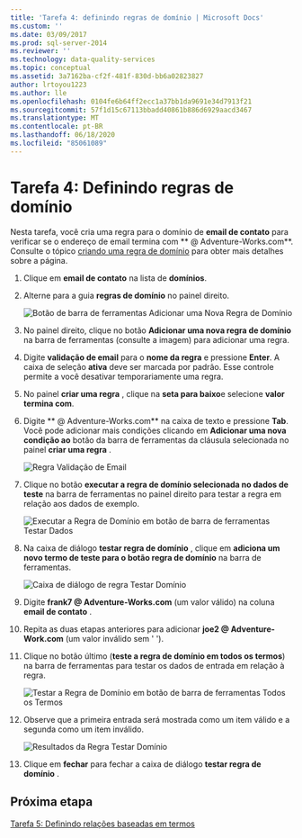 ```yaml
---
title: 'Tarefa 4: definindo regras de domínio | Microsoft Docs'
ms.custom: ''
ms.date: 03/09/2017
ms.prod: sql-server-2014
ms.reviewer: ''
ms.technology: data-quality-services
ms.topic: conceptual
ms.assetid: 3a7162ba-cf2f-481f-830d-bb6a02823827
author: lrtoyou1223
ms.author: lle
ms.openlocfilehash: 0104fe6b64ff2ecc1a37bb1da9691e34d7913f21
ms.sourcegitcommit: 57f1d15c67113bbadd40861b886d6929aacd3467
ms.translationtype: MT
ms.contentlocale: pt-BR
ms.lasthandoff: 06/18/2020
ms.locfileid: "85061089"
---
```

# <a name="task-4-setting-domain-rules"></a>Tarefa 4: Definindo regras de domínio
  Nesta tarefa, você cria uma regra para o domínio de **email de contato** para verificar se o endereço de email termina com ** \@ Adventure-Works.com**. Consulte o tópico [criando uma regra de domínio](https://msdn.microsoft.com/library/hh510397.aspx) para obter mais detalhes sobre a página.  
  
1.  Clique em **email de contato** na lista de **domínios**.  
  
2.  Alterne para a guia **regras de domínio** no painel direito.  
  
     ![Botão de barra de ferramentas Adicionar uma Nova Regra de Domínio](../../2014/tutorials/media/et-settingdomainrules-01.jpg "Botão de barra de ferramentas Adicionar uma Nova Regra de Domínio")  
  
3.  No painel direito, clique no botão **Adicionar uma nova regra de domínio** na barra de ferramentas (consulte a imagem) para adicionar uma regra.  
  
4.  Digite **validação de email** para o **nome da regra** e pressione **Enter**. A caixa de seleção **ativa** deve ser marcada por padrão. Esse controle permite a você desativar temporariamente uma regra.  
  
5.  No painel **criar uma regra** , clique na **seta para baixo**e selecione **valor termina com**.  
  
6.  Digite ** \@ Adventure-Works.com** na caixa de texto e pressione **Tab**. Você pode adicionar mais condições clicando em **Adicionar uma nova condição ao** botão da barra de ferramentas da cláusula selecionada no painel **criar uma regra** .  
  
     ![Regra Validação de Email](../../2014/tutorials/media/et-settingdomainrules-02.jpg "Regra Validação de Email")  
  
7.  Clique no botão **executar a regra de domínio selecionada no dados de teste** na barra de ferramentas no painel direito para testar a regra em relação aos dados de exemplo.  
  
     ![Executar a Regra de Domínio em botão de barra de ferramentas Testar Dados](../../2014/tutorials/media/et-settingdomainrules-03.jpg "Executar a Regra de Domínio em botão de barra de ferramentas Testar Dados")  
  
8.  Na caixa de diálogo **testar regra de domínio** , clique em **adiciona um novo termo de teste para o botão regra de domínio** na barra de ferramentas.  
  
     ![Caixa de diálogo de regra Testar Domínio](../../2014/tutorials/media/et-settingdomainrules-04.jpg "Caixa de diálogo de regra Testar Domínio")  
  
9. Digite **frank7 \@ Adventure-Works.com** (um valor válido) na coluna **email de contato** .  
  
10. Repita as duas etapas anteriores para adicionar **joe2 \@ Adventure-Work.com** (um valor inválido sem ' ').  
  
11. Clique no botão último (**teste a regra de domínio em todos os termos**) na barra de ferramentas para testar os dados de entrada em relação à regra.  
  
     ![Testar a Regra de Domínio em botão de barra de ferramentas Todos os Termos](../../2014/tutorials/media/et-settingdomainrules-05.jpg "Testar a Regra de Domínio em botão de barra de ferramentas Todos os Termos")  
  
12. Observe que a primeira entrada será mostrada como um item válido e a segunda como um item inválido.  
  
     ![Resultados da Regra Testar Domínio](../../2014/tutorials/media/et-settingdomainrules-06.jpg "Resultados da Regra Testar Domínio")  
  
13. Clique em **fechar** para fechar a caixa de diálogo **testar regra de domínio** .  
  
## <a name="next-step"></a>Próxima etapa  
 [Tarefa 5: Definindo relações baseadas em termos](../../2014/tutorials/task-5-setting-term-based-relationships.md)  
  
  
